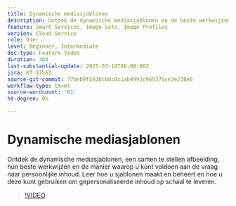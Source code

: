 ```yaml
---
title: Dynamische mediasjablonen
description: Ontdek de dynamische mediasjablonen en de beste werkwijzen om het mediabeheer en de levering van inhoud te optimaliseren voor betere prestaties.
feature: Smart Services, Image Sets, Image Profiles
version: Cloud Service
role: User
level: Beginner, Intermediate
doc-type: Feature Video
duration: 383
last-substantial-update: 2025-03-18T00:00:00Z
jira: KT-17563
source-git-commit: 77beb9f543bc6dc8c1ab4993c969375ce3e238e8
workflow-type: tm+mt
source-wordcount: '61'
ht-degree: 0%

---
```



# Dynamische mediasjablonen

Ontdek de dynamische mediasjablonen, een samen te stellen afbeelding, hun beste werkwijzen en de manier waarop u kunt voldoen aan de vraag naar persoonlijke inhoud. Leer hoe u sjablonen maakt en beheert en hoe u deze kunt gebruiken om gepersonaliseerde inhoud op schaal te leveren.

>[!VIDEO](https://video.tv.adobe.com/v/3451727/?learn=on&enablevpops)
